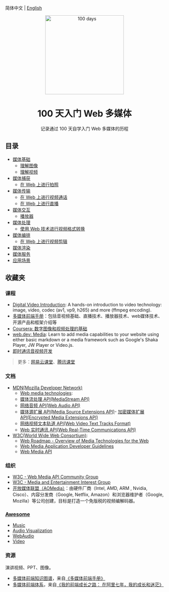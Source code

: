 简体中文 | [English](./README.en-US.md)

<p align="center">
  <img alt="100 days" src="https://user-images.githubusercontent.com/4392234/105186201-6c823400-5b6c-11eb-825d-c97a949233a2.png" width="250px">
</p>

<h1 align="center">
  100 天入门 Web 多媒体
</h1>

<p align="center">
  记录通过 100 天自学入门 Web 多媒体的历程
</p>

## 目录

- [媒体基础](./01_basic)
  - [理解图像](./01_basic/01_image)
  - [理解视频](./01_basic/02_video)
- [媒体捕获](./02_capture)
  - [在 Web 上进行拍照](./02_capture/01_task_photo)
- [媒体传输](./03_transport)
  - [在 Web 上进行视频通话](./03_transport/01_video_call)
  - [在 Web 上进行直播](./03_transport/02_live_broadcast)
- [媒体交互](./04_interactive)
  - [播放器](./04_interactive/01_player)
- [媒体处理](./05_process)
  - [使用 Web 技术进行视频格式转换](./05_process/01_transform)
- [媒体编排](./06_edit)
  - [在 Web 上进行视频剪辑](./06_edit/01_video_clip)
- [媒体渲染](./07_render)
- [媒体服务](./08_server)
- [应用场景](./09_application)

## 收藏夹

### 课程

- [Digital Video Introduction](https://github.com/leandromoreira/digital_video_introduction): A hands-on introduction to video technology: image, video, codec (av1, vp9, h265) and more (ffmpeg encoding).
- [多媒体前端手册](https://www.yuque.com/webmedia/handbook)：包括音视频基础、直播技术、播放器技术、web媒体技术、开源产品和框架介绍等
- [Coursera: 数字图像和视频处理的基础](https://www.coursera.org/learn/digital)
- [web.dev: Media](https://web.dev/media/): Learn to add media capabilities to your website using either basic markdown or a media framework such as Google's Shaka Player, JW Player or Video.js.
- [即时通讯音视频开发](http://www.52im.net/thread-228-1-1.html)

> 更多：[网易云课堂](https://study.163.com/)、[腾讯课堂](https://ke.qq.com/)

### 文档

- [MDN(Mozilla Developer Network)](https://developer.mozilla.org/zh-CN/)
    - [Web media technologies](https://developer.mozilla.org/zh-CN/docs/Web/Media): 
    - [媒体流处理 API(MediaStream API)](https://developer.mozilla.org/zh-CN/docs/Web/API/Media_Streams_API)
    - [网络音频 API(Web Audio API)](https://developer.mozilla.org/zh-CN/docs/Web/API/Web_Audio_API)
    - [媒体源扩展 API(Media Source Extensions API)](https://developer.mozilla.org/zh-CN/docs/Web/API/Media_Source_Extensions_API)- [加密媒体扩展 API(Encrypted Media Extensions API)](https://developer.mozilla.org/zh-CN/docs/Web/API/Encrypted_Media_Extensions_API)
    - [网络视频文本轨道 API(Web Video Text Tracks Format)](https://developer.mozilla.org/zh-CN/docs/Web/API/WebVTT_API)
    - [Web 实时通讯 API(Web Real-Time Communications API)](https://developer.mozilla.org/zh-CN/docs/Web/API/WebRTC_API)
- [W3C(World Wide Web Consortium)](https://www.w3.org/):
    - [Web Roadmap - Overview of Media Technologies for the Web](https://w3c.github.io/web-roadmaps/media/)
    - [Web Media Application Developer Guidelines](https://github.com/w3c/webmediaguidelines/)
    - [Web Media API](https://github.com/w3c/webmediaapi/)

### 组织

- [W3C - Web Media API Community Group](https://www.w3.org/community/webmediaapi)
- [W3C - Media and Entertainment Interest Group](https://www.w3.org/groups/ig/me)
- [开放媒体联盟（AOMedia）](http://aomedia.org/)：由硬件厂商（Intel, AMD, ARM , Nvidia, Cisco）、内容分发商（Google, Netflix, Amazon）和浏览器维护者（Google, Mozilla）等公司创建，目标是打造一个免版税的视频编解码器。
  
### [Awesome](https://github.com/sindresorhus/awesome)

- [Music](https://github.com/ciconia/awesome-music)
- [Audio Visualization](https://github.com/willianjusten/awesome-audio-visualization)
- [WebAudio](https://github.com/notthetup/awesome-webaudio)
- [Video](https://github.com/krzemienski/awesome-video)
  

### 资源

演讲视频、PPT、图像。

- [多媒体前端知识图谱](https://cdn.nlark.com/yuque/0/2019/jpeg/666307/1576205595971-af321329-d743-4ad8-8263-ca9a49531b1e.jpeg)，来自[《多媒体前端手册》](https://www.yuque.com/webmedia/handbook)
- [多媒体前端体系](https://img.alicdn.com/tfs/TB1wLphSXY7gK0jSZKzXXaikpXa-2348-1220.png)，来自[《我的前端成长之路： 在阿里七年，我的成长和迷茫》](https://fed.taobao.org/blog/taofed/do71ct/ttpk5r)
